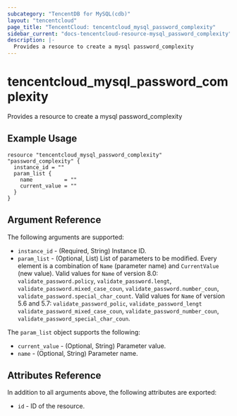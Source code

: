 ```yaml
---
subcategory: "TencentDB for MySQL(cdb)"
layout: "tencentcloud"
page_title: "TencentCloud: tencentcloud_mysql_password_complexity"
sidebar_current: "docs-tencentcloud-resource-mysql_password_complexity"
description: |-
  Provides a resource to create a mysql password_complexity
---
```


# tencentcloud_mysql_password_complexity

Provides a resource to create a mysql password_complexity

## Example Usage

```hcl
resource "tencentcloud_mysql_password_complexity" "password_complexity" {
  instance_id = ""
  param_list {
    name          = ""
    current_value = ""
  }
}
```

## Argument Reference

The following arguments are supported:

* `instance_id` - (Required, String) Instance ID.
* `param_list` - (Optional, List) List of parameters to be modified. Every element is a combination of `Name` (parameter name) and `CurrentValue` (new value). Valid values for `Name` of version 8.0: `validate_password.policy`, `validate_password.lengt`, `validate_password.mixed_case_coun`, `validate_password.number_coun`, `validate_password.special_char_count`. Valid values for `Name` of version 5.6 and 5.7: `validate_password_polic`, `validate_password_lengt` `validate_password_mixed_case_coun`, `validate_password_number_coun`, `validate_password_special_char_coun`.

The `param_list` object supports the following:

* `current_value` - (Optional, String) Parameter value.
* `name` - (Optional, String) Parameter name.

## Attributes Reference

In addition to all arguments above, the following attributes are exported:

* `id` - ID of the resource.



